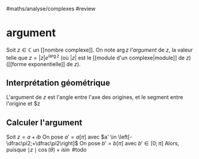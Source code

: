 #maths/analyse/complexes #review 
# argument
Soit $z\in\mathbb C$ un [[nombre complexe]].
On note $\arg z$ _l'argument_ de $z$, la valeur telle que $z = |z|e^{i\arg z}$ (où $|z|$ est le [[module d'un complexe|module]] de $z$) ([[forme exponentielle]] de $z$).

## Interprétation géométrique
L'argument de $z$ est l'angle entre l'axe des origines, et le segment entre l'origine et $z

## Calculer l'argument
Soit $z = a+ib$
On pose $a' = a [\pi]$ avec $a' \in \left[-\dfrac\pi2;+\dfrac\pi2\right]$
On pose $b' = b [\pi]$ avec $b'\in[0;\pi]$
Alors, puisque $\mid z\mid\cos(\theta)+i\sin$
#todo

